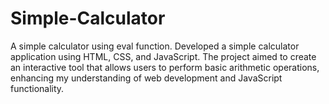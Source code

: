 # Simple-Calculator
A simple calculator using eval function.
 Developed a simple calculator application using HTML, CSS, and JavaScript. The project aimed to create an interactive tool that allows users to perform basic arithmetic operations, enhancing my understanding of web development and JavaScript functionality.
